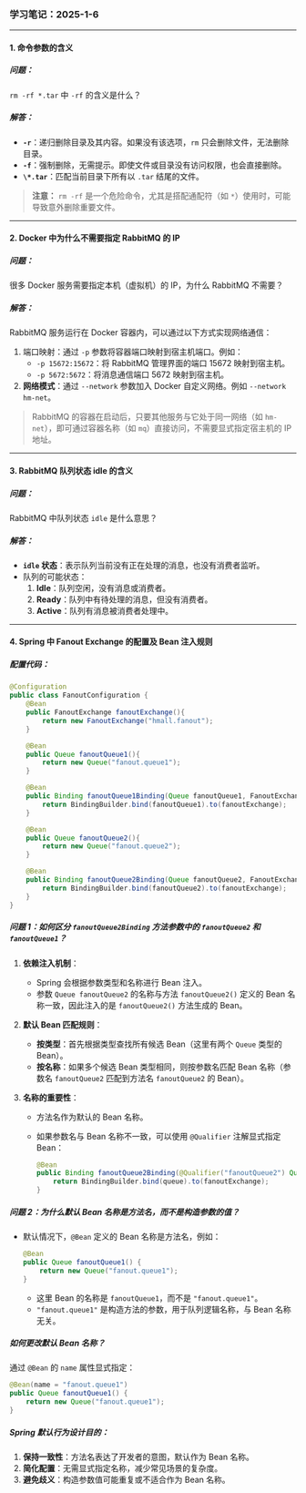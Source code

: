### **学习笔记：2025-1-6**

------

#### 1. **命令参数的含义**

##### 问题：

`rm -rf *.tar` 中 `-rf` 的含义是什么？

##### 解答：

- **`-r`**：递归删除目录及其内容。如果没有该选项，`rm` 只会删除文件，无法删除目录。
- **`-f`**：强制删除，无需提示。即使文件或目录没有访问权限，也会直接删除。
- **`\*.tar`**：匹配当前目录下所有以 `.tar` 结尾的文件。

> **注意：** `rm -rf` 是一个危险命令，尤其是搭配通配符（如 `*`）使用时，可能导致意外删除重要文件。

------

#### 2. **Docker 中为什么不需要指定 RabbitMQ 的 IP**

##### 问题：

很多 Docker 服务需要指定本机（虚拟机）的 IP，为什么 RabbitMQ 不需要？

##### 解答：

RabbitMQ 服务运行在 Docker 容器内，可以通过以下方式实现网络通信：

1. 端口映射：通过 `-p` 参数将容器端口映射到宿主机端口。例如：
   - `-p 15672:15672`：将 RabbitMQ 管理界面的端口 15672 映射到宿主机。
   - `-p 5672:5672`：将消息通信端口 5672 映射到宿主机。
2. **网络模式**：通过 `--network` 参数加入 Docker 自定义网络。例如 `--network hm-net`。

> RabbitMQ 的容器在启动后，只要其他服务与它处于同一网络（如 `hm-net`），即可通过容器名称（如 `mq`）直接访问，不需要显式指定宿主机的 IP 地址。

------

#### 3. **RabbitMQ 队列状态 idle 的含义**

##### 问题：

RabbitMQ 中队列状态 `idle` 是什么意思？

##### 解答：

- **`idle` 状态**：表示队列当前没有正在处理的消息，也没有消费者监听。
- 队列的可能状态：
  1. **Idle**：队列空闲，没有消息或消费者。
  2. **Ready**：队列中有待处理的消息，但没有消费者。
  3. **Active**：队列有消息被消费者处理中。

------

#### 4. **Spring 中 Fanout Exchange 的配置及 Bean 注入规则**

##### 配置代码：

```java
@Configuration
public class FanoutConfiguration {
    @Bean
    public FanoutExchange fanoutExchange(){
        return new FanoutExchange("hmall.fanout");
    }

    @Bean
    public Queue fanoutQueue1(){
        return new Queue("fanout.queue1");
    }

    @Bean
    public Binding fanoutQueue1Binding(Queue fanoutQueue1, FanoutExchange fanoutExchange){
        return BindingBuilder.bind(fanoutQueue1).to(fanoutExchange);
    }

    @Bean
    public Queue fanoutQueue2(){
        return new Queue("fanout.queue2");
    }

    @Bean
    public Binding fanoutQueue2Binding(Queue fanoutQueue2, FanoutExchange fanoutExchange){
        return BindingBuilder.bind(fanoutQueue2).to(fanoutExchange);
    }
}
```

##### 问题 1：如何区分 `fanoutQueue2Binding` 方法参数中的 `fanoutQueue2` 和 `fanoutQueue1`？

1. **依赖注入机制**：

   - Spring 会根据参数类型和名称进行 Bean 注入。
   - 参数 `Queue fanoutQueue2` 的名称与方法 `fanoutQueue2()` 定义的 Bean 名称一致，因此注入的是 `fanoutQueue2()` 方法生成的 Bean。

2. **默认 Bean 匹配规则**：

   - **按类型**：首先根据类型查找所有候选 Bean（这里有两个 `Queue` 类型的 Bean）。
   - **按名称**：如果多个候选 Bean 类型相同，则按参数名匹配 Bean 名称（参数名 `fanoutQueue2` 匹配到方法名 `fanoutQueue2` 的 Bean）。

3. **名称的重要性**：

   - 方法名作为默认的 Bean 名称。

   - 如果参数名与 Bean 名称不一致，可以使用 `@Qualifier` 注解显式指定 Bean：

     ```java
     @Bean
     public Binding fanoutQueue2Binding(@Qualifier("fanoutQueue2") Queue queue, FanoutExchange fanoutExchange) {
         return BindingBuilder.bind(queue).to(fanoutExchange);
     }
     ```

##### 问题 2：为什么默认 Bean 名称是方法名，而不是构造参数的值？

- 默认情况下，`@Bean` 定义的 Bean 名称是方法名，例如：

  ```java
  @Bean
  public Queue fanoutQueue1() {
      return new Queue("fanout.queue1");
  }
  ```

  - 这里 Bean 的名称是 `fanoutQueue1`，而不是 `"fanout.queue1"`。
  - `"fanout.queue1"` 是构造方法的参数，用于队列逻辑名称，与 Bean 名称无关。

##### 如何更改默认 Bean 名称？

通过 `@Bean` 的 `name` 属性显式指定：

```java
@Bean(name = "fanout.queue1")
public Queue fanoutQueue1() {
    return new Queue("fanout.queue1");
}
```

##### Spring 默认行为设计目的：

1. **保持一致性**：方法名表达了开发者的意图，默认作为 Bean 名称。
2. **简化配置**：无需显式指定名称，减少常见场景的复杂度。
3. **避免歧义**：构造参数值可能重复或不适合作为 Bean 名称。